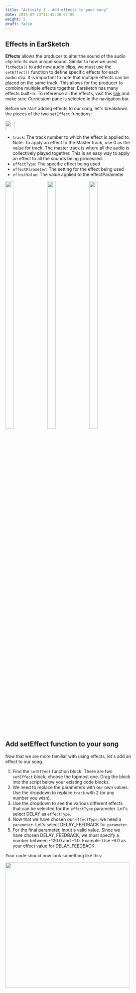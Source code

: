 ```yaml
---
title: "Activity 3 - Add effects to your song"
date: 2019-07-23T11:45:38-07:00
weight: 5
draft: false
---
```


## Effects in EarSketch

**Effects** allows the producer to alter the sound of the audio clip into its own unique sound. Similar to how we used `fitMedia()` to add new audio clips, we must use the `setEffect()` function to define specific effects for each audio clip. It is important to note that multiple effects can be placed on the same track. This allows for the producer to combine multiple effects together. Earsketch has many effects built-in. To reference all the effects, visit this [link](https://earsketch.gatech.edu/earsketch2/#?curriculum=5-1-0&language=python) and make sure *Curriculum* pane is selected in the navigation bar.

Before we start adding effects to our song, let's breakdown the pieces of the two `setEffect` functions:

<img src="../img/screenshot-seteffect1.png" height="30"/>

- `track`: The track number to which the effect is applied to. Note: To apply an effect to the Master track, use 0 as the value for track. The master track is where all the audio is collectively played together. This is an easy way to apply an effect to all the sounds being processed.
- `effectType`: The specific effect being used
- `effectParameter`: The setting for the effect being used
- `effectValue`: The value applied to the effectParameter
<style>
* {
  box-sizing: border-box;
}

.column {
  float: left;
  width: 33.3%;
}

/* Clearfix (clear floats) */
.row::after {
  content: "";
  clear: both;
  display: table;
}
</style>

<div class="row">
  <div class="column">
    <img src="../img/Robot_2_Pink.PNG" width="45%">
  </div>
  <div class="column">
    <img src="../img/Robot_1_Green.PNG" width="45%">
  </div>
  <div class="column">
    <img src="../img/Robot_2_Blue.PNG" width="45%">
  </div>
</div>

## Add setEffect function to your song

Now that we are more familiar with using effects, let's add an effect to our song.

1. Find the `setEffect` function block. There are two `setEffect` block; choose the topmost one. Drag the block into the script below your existing code blocks.
2. We need to replace the parameters with our own values. Use the dropdown to replace `track` with 2 (or any number you wish).
3. Use the dropdown to see the various different effects that can be selected for the `effectType` parameter. Let's select DELAY as `effectType`.
4. Now that we have chosen our `effectType`, we need a `parameter`. Let's select DELAY_FEEDBACK for `parameter`.
5. For the final parameter, input a valid value. Since we have chosen DELAY_FEEDBACK, we must specify a number between -120.0 and -1.0. Example: Use -6.0 as your effect value for DELAY_FEEDBACK.

Your code should now look something like this:

<img src="../img/screenshot-set-effect-1.png" height="400"/>
